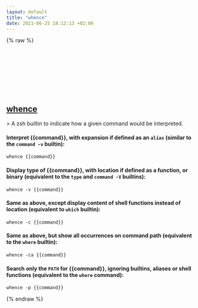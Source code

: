 ```yaml
---
layout: default
title: "whence"
date: 2021-06-25 18:12:13 +02:00
---
```

{% raw %}
<h2 id="whence">
  <a href="/en/osx/whence.html">whence</a> <a href="#whence"><svg class="icon">
    <use href="/assets/images/unicode_sprite.svg#link" />
  </svg></a>
</h2>
> A zsh builtin to indicate how a given command would be interpreted.

#### Interpret {{command}}, with expansion if defined as an `alias` (similar to the `command -v` builtin):
```shell
whence {{command}}
```
#### Display type of {{command}}, with location if defined as a function, or binary (equivalent to the `type` and `command -V` builtins):
```shell
whence -v {{command}}
```
#### Same as above, except display content of shell functions instead of location (equivalent to `which` builtin):
```shell
whence -c {{command}}
```
#### Same as above, but show all occurrences on command path (equivalent to the `where` builtin):
```shell
whence -ca {{command}}
```
#### Search only the `PATH` for {{command}}, ignoring builtins, aliases or shell functions (equivalent to the `where` command):
```shell
whence -p {{command}}
```
{% endraw %}